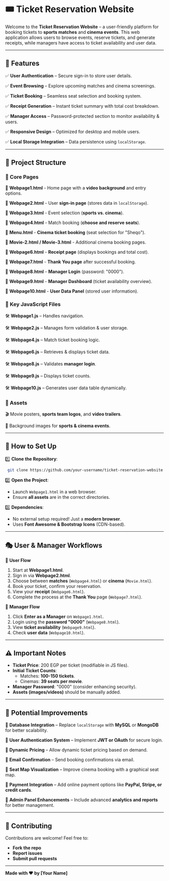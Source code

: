 # 🎟️ Ticket Reservation Website

Welcome to the **Ticket Reservation Website** – a user-friendly platform for booking tickets to **sports matches** and **cinema events**. This web application allows users to browse events, reserve tickets, and generate receipts, while managers have access to ticket availability and user data.

---

## 🚀 Features

✅ **User Authentication** – Secure sign-in to store user details.

✅ **Event Browsing** – Explore upcoming matches and cinema screenings.

✅ **Ticket Booking** – Seamless seat selection and booking system.

✅ **Receipt Generation** – Instant ticket summary with total cost breakdown.

✅ **Manager Access** – Password-protected section to monitor availability & users.

✅ **Responsive Design** – Optimized for desktop and mobile users.

✅ **Local Storage Integration** – Data persistence using `localStorage`.

---

## 📂 Project Structure

### 🔹 Core Pages
📌 **Webpage1.html** - Home page with a **video background** and entry options.

📌 **Webpage2.html** - User **sign-in page** (stores data in `localStorage`).

📌 **Webpage3.html** - Event selection (**sports vs. cinema**).

📌 **Webpage4.html** - Match booking (**choose and reserve seats**).

📌 **Menu.html** - **Cinema ticket booking** (seat selection for "Sheqo").

📌 **Movie-2.html / Movie-3.html** - Additional cinema booking pages.

📌 **Webpage6.html** - **Receipt page** (displays bookings and total cost).

📌 **Webpage7.html** - **Thank You page** after successful booking.

📌 **Webpage8.html** - **Manager Login** (password: "0000").

📌 **Webpage9.html** - **Manager Dashboard** (ticket availability overview).

📌 **Webpage10.html** - **User Data Panel** (stored user information).

### 🔹 Key JavaScript Files
🛠️ **Webpage1.js** – Handles navigation.

🛠️ **Webpage2.js** – Manages form validation & user storage.

🛠️ **Webpage4.js** – Match ticket booking logic.

🛠️ **Webpage6.js** – Retrieves & displays ticket data.

🛠️ **Webpage8.js** – Validates **manager login**.

🛠️ **Webpage9.js** – Displays ticket counts.

🛠️ **Webpage10.js** – Generates user data table dynamically.

### 🎨 Assets 
🎬 Movie posters, **sports team logos**, and **video trailers**.

📸 Background images for **sports & cinema events**.

---

## 🔧 How to Set Up

1️⃣ **Clone the Repository**:
```bash
 git clone https://github.com/your-username/ticket-reservation-website.git
```
2️⃣ **Open the Project**:
- Launch `Webpage1.html` in a web browser.
- Ensure **all assets** are in the correct directories.

3️⃣ **Dependencies**:
- No external setup required! Just a **modern browser**.
- Uses **Font Awesome & Bootstrap Icons** (CDN-based).

---

## 🎭 User & Manager Workflows

👤 **User Flow**
1. Start at **Webpage1.html**.
2. Sign in via **Webpage2.html**.
3. Choose between **matches** (`Webpage4.html`) or **cinema** (`Movie.html`).
4. Book your ticket, confirm your reservation.
5. View your **receipt** (`Webpage6.html`).
6. Complete the process at the **Thank You** page (`Webpage7.html`).

👔 **Manager Flow**
1. Click **Enter as a Manager** on `Webpage1.html`.
2. Login using the **password "0000"** (`Webpage8.html`).
3. View **ticket availability** (`Webpage9.html`).
4. Check **user data** (`Webpage10.html`).

---

## ⚠️ Important Notes
- **Ticket Price**: 200 EGP per ticket (modifiable in JS files).
- **Initial Ticket Counts**:
  - Matches: **100-150 tickets**.
  - Cinemas: **39 seats per movie**.
- **Manager Password**: "0000" (consider enhancing security).
- **Assets (images/videos)** should be manually added.

---

## 🚀 Potential Improvements
🔹 **Database Integration** – Replace `localStorage` with **MySQL** or **MongoDB** for better scalability.

🔹 **User Authentication System** – Implement **JWT or OAuth** for secure login.

🔹 **Dynamic Pricing** – Allow dynamic ticket pricing based on demand.

🔹 **Email Confirmation** – Send booking confirmations via email.

🔹 **Seat Map Visualization** – Improve cinema booking with a graphical seat map.

🔹 **Payment Integration** – Add online payment options like **PayPal, Stripe, or credit cards**.

🔹 **Admin Panel Enhancements** – Include advanced **analytics and reports** for better management.

---

## 🤝 Contributing
Contributions are welcome! Feel free to:
- **Fork the repo** 
- **Report issues** 
- **Submit pull requests** 

---

**Made with ❤️ by [Your Name]**


